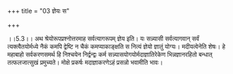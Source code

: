 +++
title = "03 ज्ञेयः स"

+++
  
  
।।5.3।। अथ श्रेयोरूपप्रश्नोत्तरमाह सर्वत्यागरूपम् ज्ञेय इति। यः सन्न्यासी
सर्वत्यागवान् सर्वं त्यक्त्वैतयोर्मध्ये नैकं कमपि द्वेष्टि न चैकं
कमप्याकाङ्क्षति स नित्यं ज्ञेयो ज्ञातुं योग्यः। मदीयत्वेनेति शेषः। हे
महाबाहो सर्वकरणसमर्थ हि निश्चयेन निर्द्वन्द्वः कर्म
सन्न्यासयोगयोर्मदाज्ञातिरेकेण भिन्नज्ञानरहितो बन्धात् तत्फलजात्सुखं
प्रमुच्यते। मोक्षे प्रकर्षः मदाज्ञाकरणेऽहं प्रसन्नो भवामीति भावः।  
  
